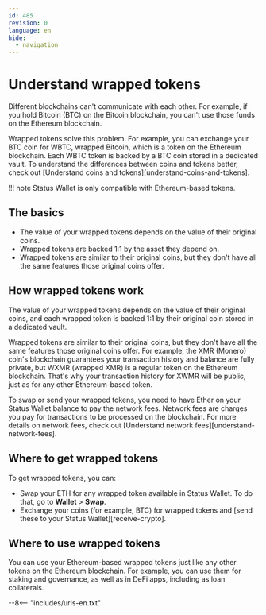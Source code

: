```yaml
---
id: 485
revision: 0
language: en
hide:
  - navigation
---
```


# Understand wrapped tokens

Different blockchains can't communicate with each other. For example, if you hold Bitcoin (BTC) on the Bitcoin blockchain, you can't use those funds on the Ethereum blockchain.

Wrapped tokens solve this problem. For example, you can exchange your BTC coin for WBTC, wrapped Bitcoin, which is a token on the Ethereum blockchain. Each WBTC token is backed by a BTC coin stored in a dedicated vault. To understand the differences between coins and tokens better, check out [Understand coins and tokens][understand-coins-and-tokens].

!!! note
    Status Wallet is only compatible with Ethereum-based tokens.

## The basics
- The value of your wrapped tokens depends on the value of their original coins.
- Wrapped tokens are backed 1:1 by the asset they depend on.
- Wrapped tokens are similar to their original coins, but they don't have all the same features those original coins offer.

## How wrapped tokens work

The value of your wrapped tokens depends on the value of their original coins, and each wrapped token is backed 1:1 by their original coin stored in a dedicated vault.

Wrapped tokens are similar to their original coins, but they don't have all the same features those original coins offer. For example, the XMR (Monero) coin's blockchain guarantees your transaction history and balance are fully private, but WXMR (wrapped XMR) is a regular token on the Ethereum blockchain. That's why your transaction history for XWMR will be public, just as for any other Ethereum-based token.

To swap or send your wrapped tokens, you need to have Ether on your Status Wallet balance to pay the network fees. Network fees are charges you pay for transactions to be processed on the blockchain. For more details on network fees, check out [Understand network fees][understand-network-fees].

## Where to get wrapped tokens

To get wrapped tokens, you can:

- Swap your ETH for any wrapped token available in Status Wallet. To do that, go to **Wallet** > **Swap**.
- Exchange your coins (for example, BTC) for wrapped tokens and [send these to your Status Wallet][receive-crypto].


## Where to use wrapped tokens

You can use your Ethereum-based wrapped tokens just like any other tokens on the Ethereum blockchain. For example, you can use them for staking and governance, as well as in DeFi apps, including as loan collaterals.

--8<-- "includes/urls-en.txt"
